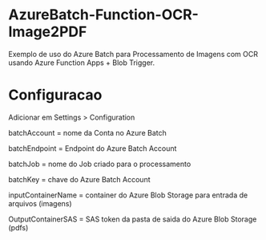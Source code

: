 # AzureBatch-Function-OCR-Image2PDF
Exemplo de uso do Azure Batch para Processamento de Imagens com OCR usando Azure Function Apps + Blob Trigger.

# Configuracao

Adicionar em Settings > Configuration

batchAccount = nome da Conta no Azure Batch

batchEndpoint = Endpoint do Azure Batch Account

batchJob = nome do Job criado para o processamento

batchKey = chave do Azure Batch Account

inputContainerName = container do Azure Blob Storage para entrada de arquivos (imagens)

OutputContainerSAS =  SAS token da pasta de saida do Azure Blob Storage (pdfs)

